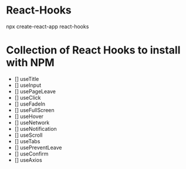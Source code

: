# React-Hooks

npx create-react-app react-hooks

# Collection of React Hooks to install with NPM
- [] useTitle
- [] useInput
- [] usePageLeave
- [] useClick
- [] useFadeIn
- [] useFullScreen
- [] useHover
- [] useNetwork
- [] useNotification
- [] useScroll
- [] useTabs
- [] usePreventLeave
- [] useConfirm
- [] useAxios
